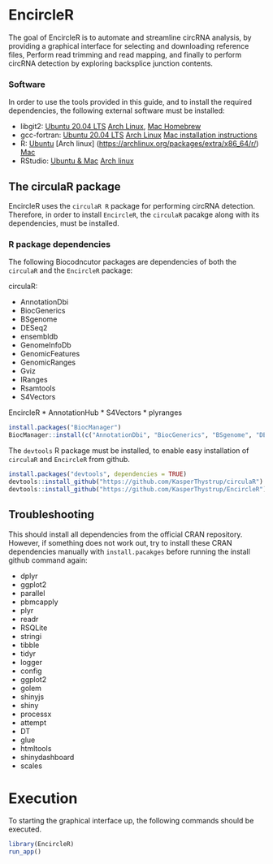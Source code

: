 
<!-- README.md is generated from README.Rmd. Please edit that file -->

# EncircleR

The goal of EncircleR is to automate and streamline circRNA analysis, by
providing a graphical interface for selecting and downloading reference
files, Perform read trimming and read mapping, and finally to perform
circRNA detection by exploring backsplice junction contents.

### Software

In order to use the tools provided in this guide, and to install the
required dependencies, the following external software must be
installed:

-   libgit2: [Ubuntu 20.04
    LTS](https://packages.ubuntu.com/source/focal/libgit2) [Arch
    Linux](https://archlinux.org/packages/extra/x86_64/libgit2), [Mac
    Homebrew](https://formulae.brew.sh/formula/libgit2)
-   gcc-fortran: [Ubuntu 20.04
    LTS](https://packages.ubuntu.com/focal/gfortran) [Arch
    Linux](https://archlinux.org/packages/core/x86_64/gcc-fortran) [Mac
    installation
    instructions](https://gcc.gnu.org/wiki/GFortranBinariesMacOS)
-   R: [Ubuntu](https://cran.r-project.org/bin/linux/ubuntu/) \[Arch
    linux\] (<https://archlinux.org/packages/extra/x86_64/r/>)
    [Mac](https://cran.r-project.org/)
-   RStudio: [Ubuntu &
    Mac](https://rstudio.com/products/rstudio/download/) [Arch
    linux](https://aur.archlinux.org/packages/rstudio-desktop-bin/)

## The circulaR package

EncircleR uses the `circulaR R` package for performing circRNA
detection. Therefore, in order to install `EncircleR`, the `circulaR`
pacakge along with its dependencies, must be installed.

### R package dependencies

The following Biocodncutor packages are dependencies of both the
`circulaR` and the `EncircleR` package:

circulaR:

-   AnnotationDbi
-   BiocGenerics
-   BSgenome
-   DESeq2
-   ensembldb
-   GenomeInfoDb
-   GenomicFeatures
-   GenomicRanges
-   Gviz
-   IRanges
-   Rsamtools
-   S4Vectors

EncircleR \* AnnotationHub \* S4Vectors \* plyranges

``` r
install.packages("BiocManager")
BiocManager::install(c("AnnotationDbi", "BiocGenerics", "BSgenome", "DESeq2", "ensembldb", "GenomeInfoDb", "GenomicFeatures", "GenomicRanges", "Gviz", "IRanges", "Rsamtools", "S4Vectors", "AnnotationHub", "S4Vectors", "plyranges"))
```

The `devtools` R package must be installed, to enable easy installation
of `circulaR` and `EncircleR` from github.

``` r
install.packages("devtools", dependencies = TRUE)
devtools::install_github("https://github.com/KasperThystrup/circulaR")
devtools::install_github("https://github.com/KasperThystrup/EncircleR")
```

## Troubleshooting

This should install all dependencies from the official CRAN repository.
However, if something does not work out, try to install these CRAN
dependencies manually with `install.pacakges` before running the install
github command again:

-   dplyr
-   ggplot2
-   parallel
-   pbmcapply
-   plyr
-   readr
-   RSQLite
-   stringi
-   tibble
-   tidyr
-   logger
-   config
-   ggplot2
-   golem
-   shinyjs
-   shiny
-   processx
-   attempt
-   DT
-   glue
-   htmltools
-   shinydashboard
-   scales

# Execution

To starting the graphical interface up, the following commands should be
executed.

``` r
library(EncircleR)
run_app()
```
